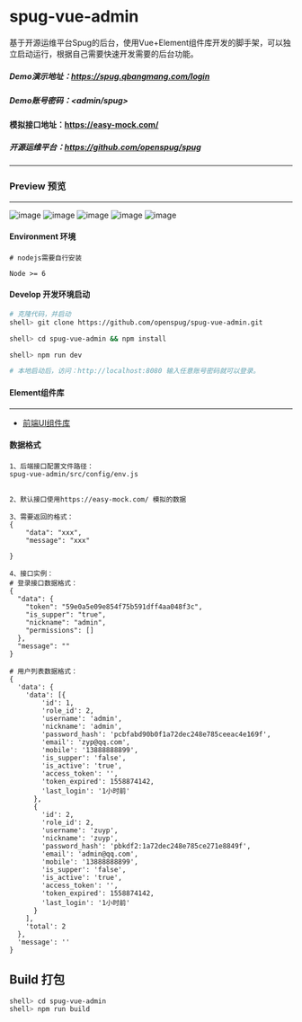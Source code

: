 # spug-vue-admin

基于开源运维平台Spug的后台，使用Vue+Element组件库开发的脚手架，可以独立启动运行，根据自己需要快速开发需要的后台功能。


##### Demo演示地址：<https://spug.qbangmang.com/login>
##### Demo账号密码：<admin/spug>
#### 模拟接口地址：https://easy-mock.com/

##### 开源运维平台：https://github.com/openspug/spug

--- 

### Preview 预览
----------------------------
![image](http://image.qbangmang.com/login.gif)
![image](http://image.qbangmang.com/user.gif)
![image](http://image.qbangmang.com/host.gif)
![image](http://image.qbangmang.com/publish.gif)
![image](http://image.qbangmang.com/tasks.gif)


#### Environment 环境

```
# nodejs需要自行安装

Node >= 6
```

#### Develop 开发环境启动

``` bash
# 克隆代码，并启动
shell> git clone https://github.com/openspug/spug-vue-admin.git

shell> cd spug-vue-admin && npm install

shell> npm run dev

# 本地启动后，访问：http://localhost:8080 输入任意账号密码就可以登录。

```

#### Element组件库
----------------------------
 * [前端UI组件库](https://element.eleme.cn/2.8/#/zh-CN/component/installation)

#### 数据格式
```
1、后端接口配置文件路径：
spug-vue-admin/src/config/env.js


2、默认接口使用https://easy-mock.com/ 模拟的数据

3、需要返回的格式：
{
    "data": "xxx",
    "message": "xxx"
    
}

4、接口实例：
# 登录接口数据格式：
{
  "data": {
    "token": "59e0a5e09e854f75b591dff4aa048f3c",
    "is_supper": "true",
    "nickname": "admin",
    "permissions": []
  },
  "message": ""
}

# 用户列表数据格式：
{
  'data': {
    'data': [{
        'id': 1,
        'role_id': 2,
        'username': 'admin',
        'nickname': 'admin',
        'password_hash': 'pcbfabd90b0f1a72dec248e785ceeac4e169f',
        'email': 'zyp@qq.com',
        'mobile': '13888888899',
        'is_supper': 'false',
        'is_active': 'true',
        'access_token': '',
        'token_expired': 1558874142,
        'last_login': '1小时前'
      },
      {
        'id': 2,
        'role_id': 2,
        'username': 'zuyp',
        'nickname': 'zuyp',
        'password_hash': 'pbkdf2:1a72dec248e785ce271e8849f',
        'email': 'admin@qq.com',
        'mobile': '13888888899',
        'is_supper': 'false',
        'is_active': 'true',
        'access_token': '',
        'token_expired': 1558874142,
        'last_login': '1小时前'
      }
    ],
    'total': 2
  },
  'message': ''
}

```


## Build 打包

``` bash
shell> cd spug-vue-admin 
shell> npm run build

```
